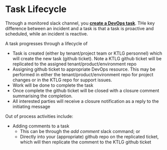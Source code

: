 # Task Lifecycle
Through a monitored slack channel, you **[create a DevOps task](CreateTask.md)**. THe key difference between an incident and a task is that a task is proactive and scheduled, while an incident is reactive.

A task progresses through a lifecycle of
* Task is created (either by tenant/project team or KTLG personnel) which will create the new task (github ticket). Note a KTLG github ticket will be replicated to the assigned tenant/product/environment repo
* Assigning github ticket to appropriate DevOps resource. This may be performed in either the tenant/product/environment repo for project changes or in the KTLG repo for support issues.
* Work will be done to complete the task
* Once complete the github ticket will be closed with a closure comment summarising the completion.
* All interested parties will receive a closure notification as a reply to the initiating message

Out of process activities include:
* Adding comments to a task
   * This can be through the _add comment_ slack command; or 
   * Directly into your (appropriate) github repo on the replicated ticket, which will then replicate the comment to the KTLG github ticket

